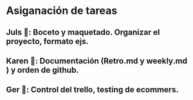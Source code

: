 # Asiganación de tareas

## Juls 📌: Boceto y maquetado. Organizar el proyecto, formato ejs. 

## Karen 📌: Documentación (Retro.md y weekly.md ) y orden de github. 

## Ger 📌: Control del trello, testing de ecommers. 

